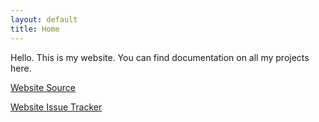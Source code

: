 ```yaml
---
layout: default
title: Home
---
```


Hello. This is my website. You can find documentation on all my projects here.

[Website Source](https://github.com/JBYoshi/jbyoshi.github.io)

[Website Issue Tracker](https://github.com/JBYoshi/jbyoshi.github.io/issues)
